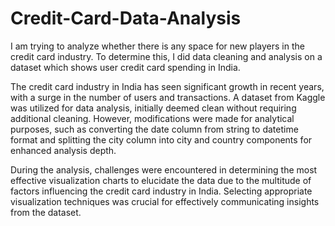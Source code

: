 # Credit-Card-Data-Analysis
I am trying to analyze whether there is any space for new players in the credit card industry. To determine this, I did data cleaning and analysis on a dataset which shows user credit card spending in India.

The credit card industry in India has seen significant growth in recent years, with a surge in the number of users and transactions. A dataset from Kaggle was utilized for data analysis, initially deemed clean without requiring additional cleaning. However, modifications were made for analytical purposes, such as converting the date column from string to datetime format and splitting the city column into city and country components for enhanced analysis depth.

During the analysis, challenges were encountered in determining the most effective visualization charts to elucidate the data due to the multitude of factors influencing the credit card industry in India. Selecting appropriate visualization techniques was crucial for effectively communicating insights from the dataset.


